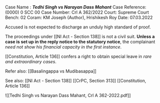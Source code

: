 Case Name : ***Tedhi Singh vs Narayan Dass Mahant***
Case Reference: (0000) 0 SCC 00
Case Number: Crl A 362/2022
Court: Supreme Court
Bench: 02
Coram: KM Joseph (Author), Hrishikesh Roy
Date: 07.03.2022

Accused is not expected to discharge an unduly high standard of proof.

The proceedings under [[NI Act - Section 138]] is not a civil suit.
**Unless a case is set up in the reply notice to the statutory notice**, the complainant *need not show his financial capacity in the first instance*.

[[Constitution, Article 136]] confers a right to obtain special leave in *rare and extraordinary cases*. 

Refer also:
[[Basalingappa vs Mudibasappa]]

See also:
[[NI Act - Section 138]]
[[CrPC, Section 313]]
[[Constitution, Article 136]]

![[Tedhi Singh vs Narayan Dass Mahant, Crl A 362-2022.pdf]]